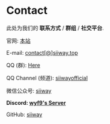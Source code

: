 # Contact

此处为我们的 **联系方式** / **群组** / **社交平台**.

官网: [本站](/)

E-mail: [contact[@]siiway.top](https://siiway.top/t/mail)

QQ (群): [Here](https://siiway.top/t/qq)

QQ Channel (频道): [siiwayofficial](https://siiway.top/t/pd)

微信公众号: [siiway](https://siiway.top/t/wx)

**Discord: [wyf9's Server](https://siiway.top/t/dc)**

GitHub: [siiway](https://siiway.top/t/gh)
